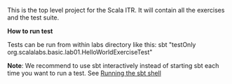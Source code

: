 This is the top level project for the Scala ITR. It will contain all the exercises and the test suite.

**How to run test**

Tests can be run from within labs directory like this:
    sbt "testOnly org.scalalabs.basic.lab01.HelloWorldExerciseTest"

**Note**: We recommend to use sbt interactively instead of starting sbt each time you want to run a test. See [Running the sbt shell](https://www.scala-sbt.org/1.x/docs/Running.html)